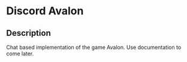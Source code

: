 Discord Avalon
==============

Description
-----------
Chat based implementation of the game Avalon.  Use documentation to come later.
